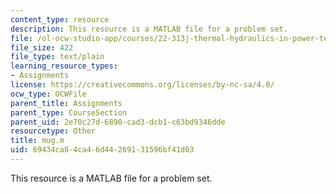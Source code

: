 ```yaml
---
content_type: resource
description: This resource is a MATLAB file for a problem set.
file: /ol-ocw-studio-app/courses/22-313j-thermal-hydraulics-in-power-technology-spring-2007/69434ca84ca46d44269131596bf41d03_mug.m
file_size: 422
file_type: text/plain
learning_resource_types:
- Assignments
license: https://creativecommons.org/licenses/by-nc-sa/4.0/
ocw_type: OCWFile
parent_title: Assignments
parent_type: CourseSection
parent_uid: 2e70c27d-6890-cad3-dcb1-c63bd9346dde
resourcetype: Other
title: mug.m
uid: 69434ca8-4ca4-6d44-2691-31596bf41d03
---
```

This resource is a MATLAB file for a problem set.